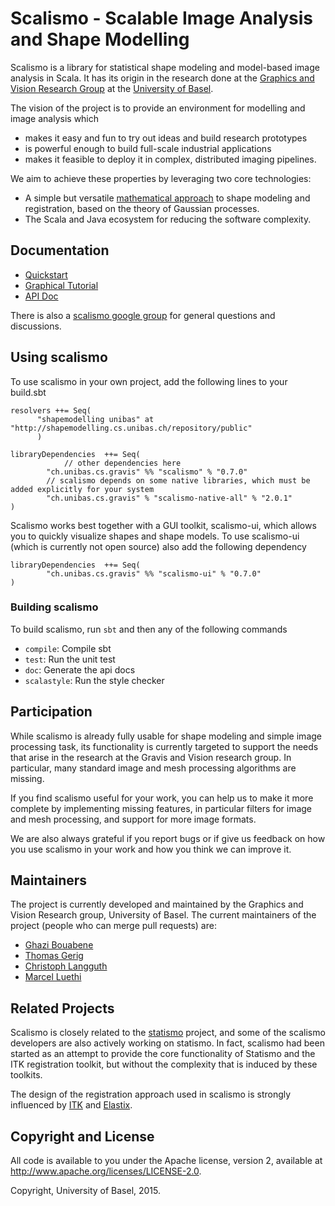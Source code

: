 # Scalismo - Scalable Image Analysis and Shape Modelling

Scalismo is a library for statistical shape modeling and model-based image analysis in Scala. 
It has its origin in the research done at the [Graphics and Vision Research Group](gravis.cs.unibas.ch) at the [University of Basel](www.unibas.ch). 

The vision of the project is to provide an environment for modelling and image analysis which 

* makes it easy and fun to try out ideas and build research prototypes
* is powerful enough to build full-scale industrial applications
* makes it feasible to deploy it in complex, distributed imaging pipelines. 

We aim to achieve these properties by leveraging two core technologies:

* A simple but versatile [mathematical approach](http://gravis.cs.unibas.ch/publications/2013/MLMI-Luethi_etal-2013.pdf) to shape modeling and registration, based on the theory of Gaussian processes.
* The Scala and Java ecosystem for reducing the software complexity. 

## Documentation
* [Quickstart](shapemodelling.cs.unibas.ch/quickstart)
* [Graphical Tutorial](shapemodelling.cs.unibas.ch/tutorial)
* [API Doc](shapemodelling.cs.unibas.ch/scalismo-api/latest)

There is also a [scalismo google group](https://groups.google.com/forum/#!forum/scalismo) for general questions and discussions. 

## Using scalismo

To use scalismo in your own project, add the following lines to your build.sbt
```
resolvers ++= Seq(
	  "shapemodelling unibas" at "http://shapemodelling.cs.unibas.ch/repository/public"
	  )

libraryDependencies  ++= Seq(
            // other dependencies here
 	    "ch.unibas.cs.gravis" %% "scalismo" % "0.7.0"
	    // scalismo depends on some native libraries, which must be added explicitly for your system
	    "ch.unibas.cs.gravis" % "scalismo-native-all" % "2.0.1" 
)
```

Scalismo works best together with a GUI toolkit, scalismo-ui, which allows you to quickly visualize shapes and shape models. 
To use scalismo-ui (which is currently not open source) also add the following dependency

```
libraryDependencies  ++= Seq(
	    "ch.unibas.cs.gravis" %% "scalismo-ui" % "0.7.0"
)
```

### Building scalismo 
To build scalismo, run ```sbt``` and then any of the following commands

* ```compile```: Compile sbt
* ```test```: Run the unit test
* ```doc```: Generate the api docs
* ```scalastyle```: Run the style checker


## Participation
While scalismo is already fully usable for shape modeling and simple image processing task, its functionality is currently targeted
to support the needs that arise in the research at the Gravis and Vision research group.  In particular, many standard image and mesh 
processing algorithms are missing.

If you find scalismo useful for your work, you can help us to make it more complete by implementing missing features, in particular 
filters for image and mesh processing, and support for more image formats. 

We are also always grateful if you report bugs or if give us feedback on how you use scalismo in your work and how you think we can improve it. 

## Maintainers
The project is currently developed and maintained by the Graphics and Vision Research group, University of Basel. 
The current maintainers of the project (people who can merge pull requests) are: 

* [Ghazi Bouabene](https://github.com/ghazi-bouabene)
* [Thomas Gerig](https://github.com/gerith)
* [Christoph Langguth](https://github.com/clangguth)
* [Marcel Luethi](https://github.com/marcelluethi)

## Related Projects
Scalismo is closely related to the 
[statismo](http://www.github.com/statismo/statismo) project, 
and some of the scalismo developers are also actively working on statismo. 
In fact, scalismo had been started as an attempt to provide the core functionality of Statismo and the ITK registration toolkit, but without
the complexity that is induced by these toolkits. 

The design of the registration approach used in scalismo is strongly influenced by [ITK](www.itk.org) and [Elastix](elastix.isi.uu.nl).


## Copyright and License
All code is available to you under the Apache license, version 2, available at http://www.apache.org/licenses/LICENSE-2.0. 

Copyright, University of Basel, 2015.

